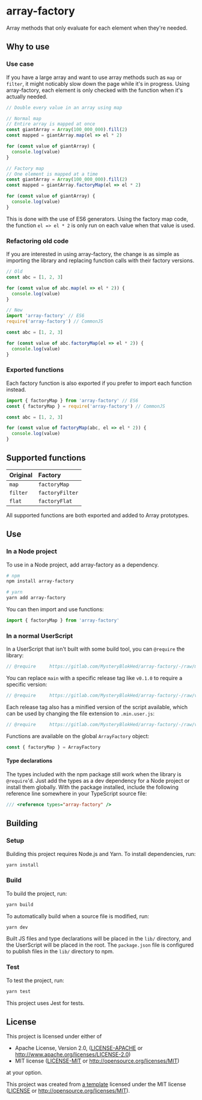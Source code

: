 # array-factory

Array methods that only evaluate for each element when they're needed.

## Why to use

### Use case

If you have a large array and want to use array methods such as `map` or `filter`,
it might noticably slow down the page while it's in progress.
Using array-factory, each element is only checked with the function when it's actually needed.

```typescript
// Double every value in an array using map

// Normal map
// Entire array is mapped at once
const giantArray = Array(100_000_000).fill(2)
const mapped = giantArray.map(el => el * 2)

for (const value of giantArray) {
  console.log(value)
}

// Factory map
// One element is mapped at a time
const giantArray = Array(100_000_000).fill(2)
const mapped = giantArray.factoryMap(el => el * 2)

for (const value of giantArray) {
  console.log(value)
}
```

This is done with the use of ES6 generators.
Using the factory map code, the function `el => el * 2` is only run on each value
when that value is used.

### Refactoring old code

If you are interested in using array-factory, the change is as simple as importing the library
and replacing function calls with their factory versions.

```typescript
// Old
const abc = [1, 2, 3]

for (const value of abc.map(el => el * 2)) {
  console.log(value)
}

// New
import 'array-factory' // ES6
require('array-factory') // CommonJS

const abc = [1, 2, 3]

for (const value of abc.factoryMap(el => el * 2)) {
  console.log(value)
}
```

### Exported functions

Each factory function is also exported if you prefer to import each function instead.

```typescript
import { factoryMap } from 'array-factory' // ES6
const { factoryMap } = require('array-factory') // CommonJS

const abc = [1, 2, 3]

for (const value of factoryMap(abc, el => el * 2)) {
  console.log(value)
}
```

## Supported functions

| Original | Factory         |
| :------- | :-------------- |
| `map`    | `factoryMap`    |
| `filter` | `factoryFilter` |
| `flat`   | `factoryFlat`   |

All supported functions are both exported and added to Array prototypes.

## Use

### In a Node project

To use in a Node project, add array-factory as a dependency.

```sh
# npm
npm install array-factory

# yarn
yarn add array-factory
```

You can then import and use functions:

```javascript
import { factoryMap } from 'array-factory'
```

### In a normal UserScript

In a UserScript that isn't built with some build tool, you can `@require` the library:

```javascript
// @require     https://gitlab.com/MysteryBlokHed/array-factory/-/raw/main/array-factory.user.js
```

You can replace `main` with a specific release tag like `v0.1.0` to require a specific version:

```javascript
// @require     https://gitlab.com/MysteryBlokHed/array-factory/-/raw/v0.1.0/array-factory.user.js
```

Each release tag also has a minified version of the script available,
which can be used by changing the file extension to `.min.user.js`:

```javascript
// @require     https://gitlab.com/MysteryBlokHed/array-factory/-/raw/v0.1.0/array-factory.min.user.js
```

Functions are available on the global `ArrayFactory` object:

```javascript
const { factoryMap } = ArrayFactory
```

#### Type declarations

The types included with the npm package still work when the library is `@require`'d.
Just add the types as a dev dependency for a Node project or install them globally.
With the package installed, include the following reference line somewhere in your TypeScript source file:

```typescript
/// <reference types="array-factory" />
```

## Building

### Setup

Building this project requires Node.js and Yarn.
To install dependencies, run:

```sh
yarn install
```

### Build

To build the project, run:

```sh
yarn build
```

To automatically build when a source file is modified, run:

```sh
yarn dev
```

Built JS files and type declarations will be placed in the `lib/` directory,
and the UserScript will be placed in the root. The `package.json` file is configured
to publish files in the `lib/` directory to npm.

### Test

To test the project, run:

```sh
yarn test
```

This project uses Jest for tests.

## License

This project is licensed under either of

- Apache License, Version 2.0, ([LICENSE-APACHE](LICENSE-APACHE) or
  <http://www.apache.org/licenses/LICENSE-2.0>)
- MIT license ([LICENSE-MIT](LICENSE-MIT) or
  <http://opensource.org/licenses/MIT>)

at your option.

This project was created from [a template](https://gitlab.com/MysteryBlokHed/array-factory)
licensed under the MIT license
([LICENSE](https://gitlab.com/MysteryBlokHed/array-factory/-/blob/main/LICENSE)
or <http://opensource.org/licenses/MIT>).
